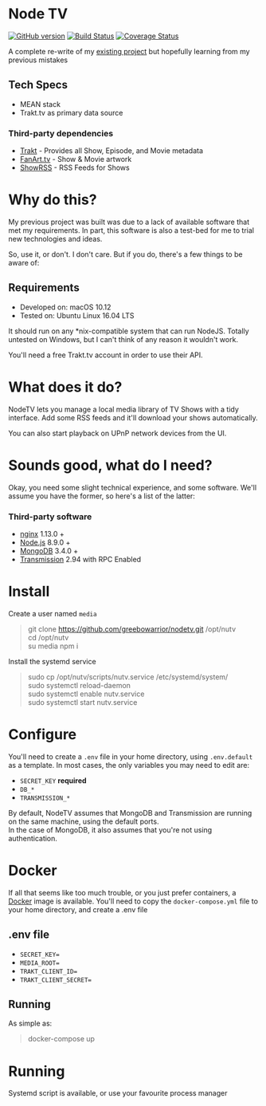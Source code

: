 # Node TV

[![GitHub version](https://badge.fury.io/gh/greebowarrior%2Fnodetv.svg)](https://badge.fury.io/gh/greebowarrior%2Fnodetv)
[![Build Status](https://travis-ci.org/greebowarrior/nodetv.svg?branch=master)](https://travis-ci.org/greebowarrior/nodetv)
[![Coverage Status](https://coveralls.io/repos/github/greebowarrior/nodetv/badge.svg?branch=master)](https://coveralls.io/github/greebowarrior/nodetv?branch=1.1.0)

A complete re-write of my [existing project](https://github.com/greebowarrior/nessa)
but hopefully learning from my previous mistakes

## Tech Specs

- MEAN stack
- Trakt.tv as primary data source

### Third-party dependencies

- [Trakt](https://trakt.tv) - Provides all Show, Episode, and Movie metadata
- [FanArt.tv](https://fanart.tc) - Show & Movie artwork
- [ShowRSS](https://showrss.com) - RSS Feeds for Shows


# Why do this?

My previous project was built was due to a lack of available software that met my requirements.
In part, this software is also a test-bed for me to trial new technologies and ideas.

So, use it, or don't. I don't care. But if you do, there's a few things to be aware of:

## Requirements

- Developed on: macOS 10.12
- Tested on: Ubuntu Linux 16.04 LTS

It should run on any *nix-compatible system that can run NodeJS.
Totally untested on Windows, but I can't think of any reason it wouldn't work.

You'll need a free Trakt.tv account in order to use their API.

# What does it do?

NodeTV lets you manage a local media library of TV Shows with a tidy interface. Add some RSS feeds and it'll download your shows automatically.

You can also start playback on UPnP network devices from the UI.

# Sounds good, what do I need?

Okay, you need some slight technical experience, and some software. We'll assume you have the former, so here's a list of the latter:

### Third-party software

- [nginx](https://nginx.org) 1.13.0 +
- [Node.js](https://nodejs.org) 8.9.0 +
- [MongoDB](https://mongodb.org) 3.4.0 +
- [Transmission](https://transmissionbt.com) 2.94 with RPC Enabled

# Install

Create a user named `media`

> git clone https://github.com/greebowarrior/nodetv.git /opt/nutv  
> cd /opt/nutv  
> su media
> npm i

Install the systemd service

> sudo cp /opt/nutv/scripts/nutv.service /etc/systemd/system/  
> sudo systemctl reload-daemon  
> sudo systemctl enable nutv.service  
> sudo systemctl start nutv.service  

# Configure

You'll need to create a `.env` file in your home directory, using `.env.default` as a template. In most cases, the only variables you may need to edit are:

- `SECRET_KEY` **required**
- `DB_*`
- `TRANSMISSION_*`

By default, NodeTV assumes that MongoDB and Transmission are running on the same machine, using the default ports.  
In the case of MongoDB, it also assumes that you're not using authentication.

# Docker

If all that seems like too much trouble, or you just prefer containers, a [Docker](https://docker.com) image is available.
You'll need to copy the `docker-compose.yml` file to your home directory, and create a .env file

## .env file

- `SECRET_KEY=`
- `MEDIA_ROOT=`
- `TRAKT_CLIENT_ID=`
- `TRAKT_CLIENT_SECRET=`

## Running

As simple as:

> docker-compose up

# Running

Systemd script is available, or use your favourite process manager
